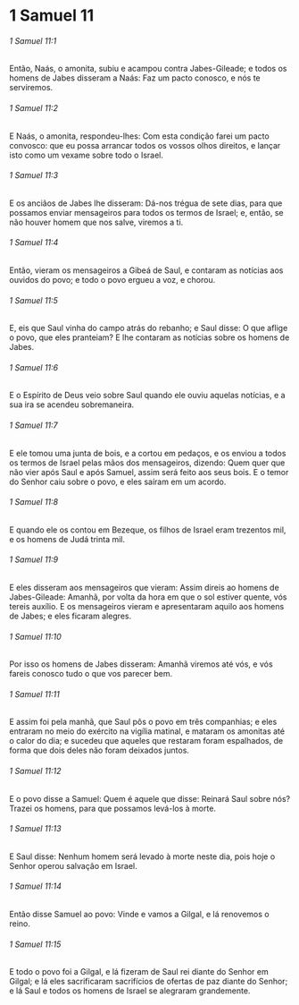 # 1 Samuel 11

###### 1 Samuel 11:1

Então, Naás, o amonita, subiu e acampou contra Jabes-Gileade; e todos os homens de Jabes disseram a Naás: Faz um pacto conosco, e nós te serviremos.

###### 1 Samuel 11:2

E Naás, o amonita, respondeu-lhes: Com esta condição farei um pacto convosco: que eu possa arrancar todos os vossos olhos direitos, e lançar isto como um vexame sobre todo o Israel.

###### 1 Samuel 11:3

E os anciãos de Jabes lhe disseram: Dá-nos trégua de sete dias, para que possamos enviar mensageiros para todos os termos de Israel; e, então, se não houver homem que nos salve, viremos a ti.

###### 1 Samuel 11:4

Então, vieram os mensageiros a Gibeá de Saul, e contaram as notícias aos ouvidos do povo; e todo o povo ergueu a voz, e chorou.

###### 1 Samuel 11:5

E, eis que Saul vinha do campo atrás do rebanho; e Saul disse: O que aflige o povo, que eles pranteiam? E lhe contaram as notícias sobre os homens de Jabes.

###### 1 Samuel 11:6

E o Espírito de Deus veio sobre Saul quando ele ouviu aquelas notícias, e a sua ira se acendeu sobremaneira.

###### 1 Samuel 11:7

E ele tomou uma junta de bois, e a cortou em pedaços, e os enviou a todos os termos de Israel pelas mãos dos mensageiros, dizendo: Quem quer que não vier após Saul e após Samuel, assim será feito aos seus bois. E o temor do Senhor caiu sobre o povo, e eles saíram em um acordo.

###### 1 Samuel 11:8

E quando ele os contou em Bezeque, os filhos de Israel eram trezentos mil, e os homens de Judá trinta mil.

###### 1 Samuel 11:9

E eles disseram aos mensageiros que vieram: Assim direis ao homens de Jabes-Gileade: Amanhã, por volta da hora em que o sol estiver quente, vós tereis auxílio. E os mensageiros vieram e apresentaram aquilo aos homens de Jabes; e eles ficaram alegres.

###### 1 Samuel 11:10

Por isso os homens de Jabes disseram: Amanhã viremos até vós, e vós fareis conosco tudo o que vos parecer bem.

###### 1 Samuel 11:11

E assim foi pela manhã, que Saul pôs o povo em três companhias; e eles entraram no meio do exército na vigília matinal, e mataram os amonitas até o calor do dia; e sucedeu que aqueles que restaram foram espalhados, de forma que dois deles não foram deixados juntos.

###### 1 Samuel 11:12

E o povo disse a Samuel: Quem é aquele que disse: Reinará Saul sobre nós? Trazei os homens, para que possamos levá-los à morte.

###### 1 Samuel 11:13

E Saul disse: Nenhum homem será levado à morte neste dia, pois hoje o Senhor operou salvação em Israel.

###### 1 Samuel 11:14

Então disse Samuel ao povo: Vinde e vamos a Gilgal, e lá renovemos o reino.

###### 1 Samuel 11:15

E todo o povo foi a Gilgal, e lá fizeram de Saul rei diante do Senhor em Gilgal; e lá eles sacrificaram sacrifícios de ofertas de paz diante do Senhor; e lá Saul e todos os homens de Israel se alegraram grandemente.

